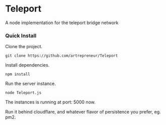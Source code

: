 # Teleport
A node implementation for the teleport bridge network

### Quick Install

Clone the project.

```
git clone https://github.com/artrepreneur/Teleport
```

Install dependencies.

```
npm install
```

Run the server instance.<br>

```
node Teleport.js
```

The instances is running at port: 5000 now. 

Run it behind cloudflare, and whatever flavor of persistence you prefer, eg. pm2. 

